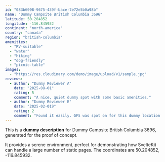 ```yaml
---
id: "083b6098-9675-439f-bace-7e72e5b0a98b"
name: "Dummy Campsite British Columbia 3696"
latitude: 50.204852
longitude: -116.845932
continent: "north-america"
country: "canada"
region: "british-columbia"
amenities:
  - "RV-suitable"
  - "water"
  - "hiking"
  - "dog-friendly"
  - "picnic-table"
images:
  - "https://res.cloudinary.com/demo/image/upload/v1/sample.jpg"
reviews:
  - author: "Dummy Reviewer A"
    date: "2025-08-01"
    rating: 5
    comment: "A nice, quiet dummy spot with some basic amenities."
  - author: "Dummy Reviewer B"
    date: "2025-02-019"
    rating: 2
    comment: "Found it easily. GPS was spot on for this dummy location."
---
```


This is a **dummy description** for Dummy Campsite British Columbia 3696, generated for the proof of concept.

It provides a serene environment, perfect for demonstrating how SvelteKit can handle a large number of static pages. The coordinates are 50.204852, -116.845932.
